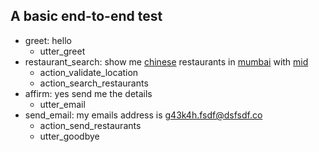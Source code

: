 ## A basic end-to-end test
* greet: hello
   - utter_greet
* restaurant_search: show me [chinese](cuisine) restaurants in [mumbai](location) with [mid](budget)
   - action_validate_location
   - action_search_restaurants
* affirm: yes send me the details
    - utter_email
* send_email: my emails address is [g43k4h.fsdf@dsfsdf.co](email)
    - action_send_restaurants
    - utter_goodbye
